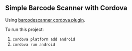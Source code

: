 ## Simple Barcode Scanner with Cordova
Using [barcodescanner cordova plugin](http://plugins.cordova.io/#/package/com.phonegap.plugins.barcodescanner).  

To run this project:  
1. `cordova platform add android`  
2. `cordova run android`  
